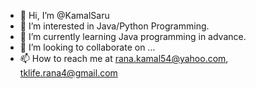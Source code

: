 - 👋 Hi, I’m @KamalSaru
- 👀 I’m interested in Java/Python Programming.
- 🌱 I’m currently learning Java programming in advance.
- 💞️ I’m looking to collaborate on ...
- 📫 How to reach me at rana.kamal54@yahoo.com, tklife.rana4@gmail.com

<!---
KamalSaru/KamalSaru is a ✨ special ✨ repository because its `README.md` (this file) appears on your GitHub profile.
You can click the Preview link to take a look at your changes.
--->
